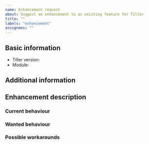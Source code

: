 ```yaml
---
name: Enhancement request
about: Suggest an enhancement to an existing feature for Tiller
title: ""
labels: "enhancement"
assignees: ""
---
```


<!--
  Please use Markdown syntax throughout the report for improved clarity.
  https://guides.github.com/features/mastering-markdown/
-->

## Basic information

* Tiller version:
  <!-- released version -->
* Module:
  <!-- Please, include name(s) of relevant Tiller's module(s). If not related to any specific module, specify "project" instead. -->

## Additional information

<!-- Please, include any additional information that could be relevant (e.g. npm/yarn, OS version). -->

## Enhancement description

<!--
  Please, describe the enhancement you envision.
  If relevant and possible, also fill out the sub-sections below.
-->

### Current behaviour

<!-- Please, provide the current behavior around this topic, if applicable. -->

### Wanted behaviour

<!-- Please, describe the desired outcome around the suggested enhancement. -->

### Possible workarounds

<!-- Please, share any workarounds for the described enhancement, if applicable. -->
